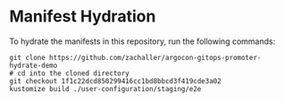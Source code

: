 # Manifest Hydration

To hydrate the manifests in this repository, run the following commands:

```shell
git clone https://github.com/zachaller/argocon-gitops-promoter-hydrate-demo
# cd into the cloned directory
git checkout 1f1c22dcd850299416cc1bd8bbcd3f419cde3a02
kustomize build ./user-configuration/staging/e2e
```
